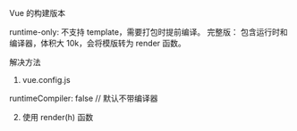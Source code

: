 Vue 的构建版本

runtime-only: 不支持 template，需要打包时提前编译。
完整版： 包含运行时和编译器，体积大 10k，会将模版转为 render 函数。

解决方法

1. vue.config.js

runtimeCompiler: false // 默认不带编译器

2. 使用 render(h) 函数
